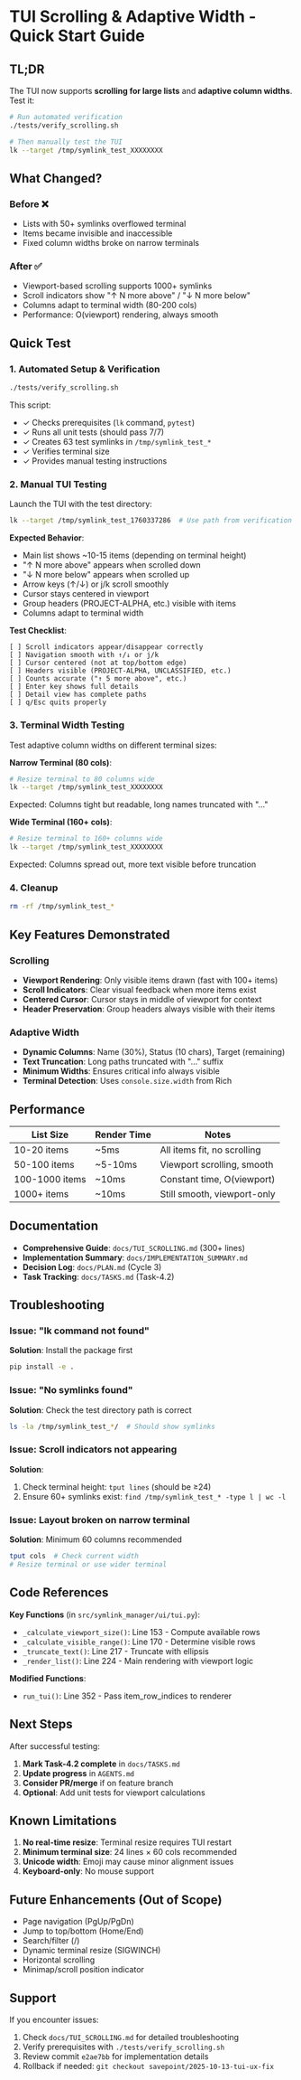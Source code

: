 # TUI Scrolling & Adaptive Width - Quick Start Guide

## TL;DR

The TUI now supports **scrolling for large lists** and **adaptive column widths**. Test it:

```bash
# Run automated verification
./tests/verify_scrolling.sh

# Then manually test the TUI
lk --target /tmp/symlink_test_XXXXXXXX
```

## What Changed?

### Before ❌
- Lists with 50+ symlinks overflowed terminal
- Items became invisible and inaccessible
- Fixed column widths broke on narrow terminals

### After ✅
- Viewport-based scrolling supports 1000+ symlinks
- Scroll indicators show "↑ N more above" / "↓ N more below"
- Columns adapt to terminal width (80-200 cols)
- Performance: O(viewport) rendering, always smooth

## Quick Test

### 1. Automated Setup & Verification
```bash
./tests/verify_scrolling.sh
```

This script:
- ✓ Checks prerequisites (`lk` command, `pytest`)
- ✓ Runs all unit tests (should pass 7/7)
- ✓ Creates 63 test symlinks in `/tmp/symlink_test_*`
- ✓ Verifies terminal size
- ✓ Provides manual testing instructions

### 2. Manual TUI Testing

Launch the TUI with the test directory:
```bash
lk --target /tmp/symlink_test_1760337286  # Use path from verification script
```

**Expected Behavior**:
- Main list shows ~10-15 items (depending on terminal height)
- "↑ N more above" appears when scrolled down
- "↓ N more below" appears when scrolled up
- Arrow keys (↑/↓) or j/k scroll smoothly
- Cursor stays centered in viewport
- Group headers (PROJECT-ALPHA, etc.) visible with items
- Columns adapt to terminal width

**Test Checklist**:
```
[ ] Scroll indicators appear/disappear correctly
[ ] Navigation smooth with ↑/↓ or j/k
[ ] Cursor centered (not at top/bottom edge)
[ ] Headers visible (PROJECT-ALPHA, UNCLASSIFIED, etc.)
[ ] Counts accurate ("↑ 5 more above", etc.)
[ ] Enter key shows full details
[ ] Detail view has complete paths
[ ] q/Esc quits properly
```

### 3. Terminal Width Testing

Test adaptive column widths on different terminal sizes:

**Narrow Terminal (80 cols)**:
```bash
# Resize terminal to 80 columns wide
lk --target /tmp/symlink_test_XXXXXXXX
```
Expected: Columns tight but readable, long names truncated with "…"

**Wide Terminal (160+ cols)**:
```bash
# Resize terminal to 160+ columns wide
lk --target /tmp/symlink_test_XXXXXXXX
```
Expected: Columns spread out, more text visible before truncation

### 4. Cleanup
```bash
rm -rf /tmp/symlink_test_*
```

## Key Features Demonstrated

### Scrolling
- **Viewport Rendering**: Only visible items drawn (fast with 100+ items)
- **Scroll Indicators**: Clear visual feedback when more items exist
- **Centered Cursor**: Cursor stays in middle of viewport for context
- **Header Preservation**: Group headers always visible with their items

### Adaptive Width
- **Dynamic Columns**: Name (30%), Status (10 chars), Target (remaining)
- **Text Truncation**: Long paths truncated with "…" suffix
- **Minimum Widths**: Ensures critical info always visible
- **Terminal Detection**: Uses `console.size.width` from Rich

## Performance

| List Size | Render Time | Notes |
|-----------|-------------|-------|
| 10-20 items | ~5ms | All items fit, no scrolling |
| 50-100 items | ~5-10ms | Viewport scrolling, smooth |
| 100-1000 items | ~10ms | Constant time, O(viewport) |
| 1000+ items | ~10ms | Still smooth, viewport-only |

## Documentation

- **Comprehensive Guide**: `docs/TUI_SCROLLING.md` (300+ lines)
- **Implementation Summary**: `docs/IMPLEMENTATION_SUMMARY.md`
- **Decision Log**: `docs/PLAN.md` (Cycle 3)
- **Task Tracking**: `docs/TASKS.md` (Task-4.2)

## Troubleshooting

### Issue: "lk command not found"
**Solution**: Install the package first
```bash
pip install -e .
```

### Issue: "No symlinks found"
**Solution**: Check the test directory path is correct
```bash
ls -la /tmp/symlink_test_*/  # Should show symlinks
```

### Issue: Scroll indicators not appearing
**Solution**:
1. Check terminal height: `tput lines` (should be ≥24)
2. Ensure 60+ symlinks exist: `find /tmp/symlink_test_* -type l | wc -l`

### Issue: Layout broken on narrow terminal
**Solution**: Minimum 60 columns recommended
```bash
tput cols  # Check current width
# Resize terminal or use wider terminal
```

## Code References

**Key Functions** (in `src/symlink_manager/ui/tui.py`):
- `_calculate_viewport_size()`: Line 153 - Compute available rows
- `_calculate_visible_range()`: Line 170 - Determine visible rows
- `_truncate_text()`: Line 217 - Truncate with ellipsis
- `_render_list()`: Line 224 - Main rendering with viewport logic

**Modified Functions**:
- `run_tui()`: Line 352 - Pass item_row_indices to renderer

## Next Steps

After successful testing:

1. **Mark Task-4.2 complete** in `docs/TASKS.md`
2. **Update progress** in `AGENTS.md`
3. **Consider PR/merge** if on feature branch
4. **Optional**: Add unit tests for viewport calculations

## Known Limitations

1. **No real-time resize**: Terminal resize requires TUI restart
2. **Minimum terminal size**: 24 lines × 60 cols recommended
3. **Unicode width**: Emoji may cause minor alignment issues
4. **Keyboard-only**: No mouse support

## Future Enhancements (Out of Scope)

- Page navigation (PgUp/PgDn)
- Jump to top/bottom (Home/End)
- Search/filter (/)
- Dynamic terminal resize (SIGWINCH)
- Horizontal scrolling
- Minimap/scroll position indicator

## Support

If you encounter issues:
1. Check `docs/TUI_SCROLLING.md` for detailed troubleshooting
2. Verify prerequisites with `./tests/verify_scrolling.sh`
3. Review commit `e2ae7bb` for implementation details
4. Rollback if needed: `git checkout savepoint/2025-10-13-tui-ux-fix`
